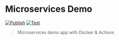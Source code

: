 # Microservices Demo

[![Publish](https://github.com/Sindbadia/multi-docker/actions/workflows/publish.yml/badge.svg)](https://github.com/Sindbadia/multi-docker/actions/workflows/publish.yml)
[![Test](https://github.com/Sindbadia/multi-docker/actions/workflows/test.yml/badge.svg)](https://github.com/Sindbadia/multi-docker/actions/workflows/test.yml)

> Microservices demo app with Docker & Actions

